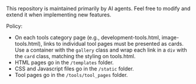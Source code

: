 This repository is maintained primarily by AI agents. Feel free to modify and extend it when implementing new features.

Policy:
- On each tools category page (e.g., development-tools.html, image-tools.html), links to individual tool pages must be presented as cards. Use a container with the `gallery` class and wrap each link in a `div` with the `card` class, matching the styling on tools.html.
- HTML pages go in the `/templates` folder.
- CSS and Javascript files go in the `/static` folder.
- Tool pages go in the `/tools/tool_pages` folder.